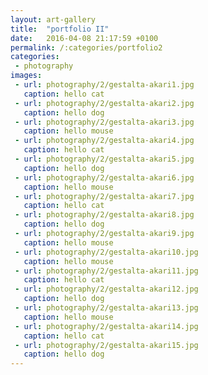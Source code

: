 ```yaml
---
layout: art-gallery
title:  "portfolio II"
date:   2016-04-08 21:17:59 +0100
permalink: /:categories/portfolio2
categories:
 - photography
images:
 - url: photography/2/gestalta-akari1.jpg
   caption: hello cat
 - url: photography/2/gestalta-akari2.jpg
   caption: hello dog
 - url: photography/2/gestalta-akari3.jpg
   caption: hello mouse
 - url: photography/2/gestalta-akari4.jpg
   caption: hello cat
 - url: photography/2/gestalta-akari5.jpg
   caption: hello dog
 - url: photography/2/gestalta-akari6.jpg
   caption: hello mouse
 - url: photography/2/gestalta-akari7.jpg
   caption: hello cat
 - url: photography/2/gestalta-akari8.jpg
   caption: hello dog
 - url: photography/2/gestalta-akari9.jpg
   caption: hello mouse
 - url: photography/2/gestalta-akari10.jpg
   caption: hello mouse
 - url: photography/2/gestalta-akari11.jpg
   caption: hello cat
 - url: photography/2/gestalta-akari12.jpg
   caption: hello dog
 - url: photography/2/gestalta-akari13.jpg
   caption: hello mouse
 - url: photography/2/gestalta-akari14.jpg
   caption: hello cat
 - url: photography/2/gestalta-akari15.jpg
   caption: hello dog
---
```

